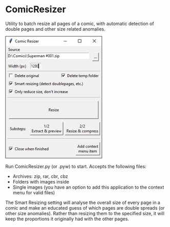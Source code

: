 # ComicResizer
Utility to batch resize all pages of a comic, with automatic detection of double pages and other size related anomalies.

![Screenshot](https://github.com/Tyronnosaurus/ComicResizer/blob/master/screenshot.PNG?raw=true)

Run ComicResizer.py (or .pyw) to start. Accepts the following files:
- Archives: zip, rar, cbr, cbz
- Folders with images inside
- Single images
(you have an option to add this application to the context menu for valid files)

The Smart Resizing setting will analyse the overall size of every page in a comic and make an educated guess of which pages
are double spreads (or other size anomalies). Rather than resizing them to the specified size, it will keep the proportions
it originally had with the other pages.
